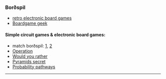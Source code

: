 ### Borðspil

- [retro electronic board games](https://www.oobject.com/category/retro-electronic-board-games/)
- [Boardgame geek](https://boardgamegeek.com/boardgamecategory/1072/electronic)

#### Simple circuit games & electronic board games: 
- match borðspil: [1](https://www.youtube.com/watch?v=z8wadyaIsy0), [2](https://www.youtube.com/watch?v=OwhoSbvQ1yc&ab_channel=Kutuhal-SundayScienceSchool)
- [Operation](https://youtu.be/4RF9nLUDt0Q?t=41)
- [Would you rather](https://www.instructables.com/How-To-Make-A-Board-Game-Using-Arduino/)
- [Pyramids secret](https://projecthub.arduino.cc/marcelomaximiano/fac9edcd-e76f-40c8-a4a4-c867072599c4)
- [Probability pathways](https://makecode.adafruit.com/courses/maker/projects/board-games)

<!--
- [active buzzer](https://github.com/VESM1VS/AFANGI/blob/main/Myndir/activebuzzer.jpeg) 
- How to Make a Board Game Circuit Tile! https://www.youtube.com/watch?v=HM61WVwi6Mg
-->

---
